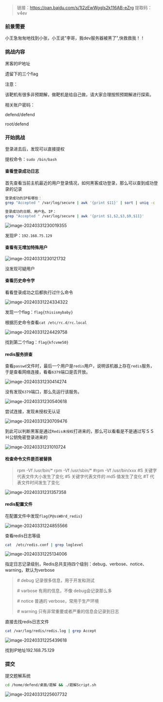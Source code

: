 > 链接：https://pan.baidu.com/s/1I2zEwWggIs2k116AB-eZrg 
> 提取码：v4ev 

### 前景需要

小王急匆匆地找到小张，小王说"李哥，我dev服务器被黑了",快救救我！！



### 挑战内容

黑客的IP地址

遗留下的三个flag



注意：

该靶机有很多非预期解，做靶机是给自己做，请大家合理按照预期解进行探索。

相关账户密码：

defend/defend

root/defend



### 开始挑战

登录进去后，发现可以直接提权

提权命令：`sudo /bin/bash`



#### 查看登录成功日志

首先查看当前主机最近的用户登录情况，如何黑客成功登录，那么可以查到成功登录的记录

```bash
登录成功的IP有哪些： 	
grep "Accepted " /var/log/secure | awk '{print $11}' | sort | uniq -c | sort -nr | more

登录成功的日期、用户名、IP：
grep "Accepted " /var/log/secure | awk '{print $1,$2,$3,$9,$11}' 
```

![image-20240331230019355](imgs/image-20240331230019355.png)

发现IP：`192.168.75.129`

#### 查看有无增加特殊用户

![image-20240331230121732](imgs/image-20240331230121732.png)

没发现可疑用户

#### 查看历史命令字

看看登录成功之后都执行过什么命令

![image-20240331224334322](imgs/image-20240331224334322.png)

发现一个flag：`flag{thisismybaby}`

根据历史命令查看`cat /etc/rc.d/rc.local`

![image-20240331224429758](imgs/image-20240331224429758.png)

找到第二个flag：`flag{kfcvme50}`

#### redis服务排查

查看`passwd`文件时，最后一个用户是`redis`用户，说明该机器上存在`redis`服务，于是查看网络连接，看看`6379`端口是否开放。

![image-20240331230414274](imgs/image-20240331230414274.png)

没有发现`6379`端口，那么先运行该服务。

![image-20240331230540618](imgs/image-20240331230540618.png)

尝试连接，发现未授权无认证

![image-20240331230709476](imgs/image-20240331230709476.png)

到此可以判断黑客是通过`Redis未授权`打进来的，那么可以看看是不是通过写ＳＳＨ公钥免密登录进来的

![image-20240331231010724](imgs/image-20240331231010724.png)

#### 检查命令文件是否被替换

> rpm -Vf /usr/bin/*
> rpm -Vf /usr/sbin/*
> \#rpm -Vf /usr/bin/xxx
> \#S 关键字代表文件大小发生了变化
> \#5 关键字代表文件的 md5 值发生了变化
> \#T 代表文件时间发生了变化

![image-20240331231357358](imgs/image-20240331231357358.png)

#### redis配置文件

在配置文件中发现`flag{P@ssW0rd_redis}`

![image-20240331224855566](imgs/image-20240331224855566.png)



查看redis日志等级

```bash
cat  /etc/redis.conf | grep loglevel
```



![image-20240331225134006](imgs/image-20240331225134006.png)

指定日志记录级别，Redis总共支持四个级别：debug、verbose、notice、warning，默认为verbose

> \# debug  记录很多信息，用于开发和测试
>
> \# varbose 有用的信息，不像 debug会记录那么多
>
> \# notice  普通的 verbose，常用于生产环境
>
> \# warning 只有非常重要或者严重的信息会记录到日志

直接去找redis日志文件

```bash
cat /var/log/redis/redis.log | grep Accept
```

![image-20240331225439618](imgs/image-20240331225439618.png)

找到IP地址192.168.75.129

### 提交

提交题解系统

```bash
cd /home/defend/桌面/题解 && ./题解Script.sh
```

![image-20240331225607732](imgs/image-20240331225607732.png)